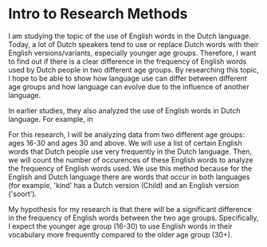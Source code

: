 # Intro to Research Methods

I am studying the topic of the use of English words in the Dutch language. Today, a lot of Dutch speakers tend to use or replace Dutch words with their English versions/variants, especially younger age groups. Therefore, I want to find out if there is a clear difference in the frequency of English words used by Dutch people in two different age groups. By researching this topic, I hope to be able to show how language use can differ between different age groups and how language can evolve due to the influence of another language.

In earlier studies, they also analyzed the use of English words in Dutch language. For example, in

For this research, I will be analyzing data from two different age groups: ages 16-30 and ages 30 and above. We will use a list of certain English words that Dutch people use very frequently in the Dutch language. Then, we will count the number of occurences of these English words to analyze the frequency of English words used. We use this method because for the English and Dutch language there are words that occur in both languages (for example, 'kind' has a Dutch version (Child) and an English version ('soort'). 

My hypothesis for my research is that there will be a significant difference in the frequency of English words between the two age groups. Specifically, I expect the younger age group (16-30) to use English words in their vocabulary more frequently compared to the older age group (30+).
